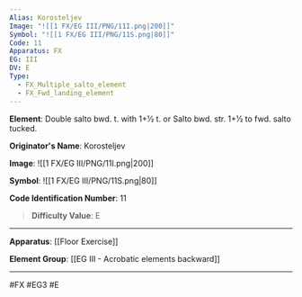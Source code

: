 ```yaml
---
Alias: Korosteljev
Image: "![[1 FX/EG III/PNG/11I.png|200]]"
Symbol: "![[1 FX/EG III/PNG/11S.png|80]]"
Code: 11
Apparatus: FX
EG: III
DV: E
Type:
  - FX_Multiple_salto_element
  - FX_Fwd_landing_element
---
```

**Element**: Double salto bwd. t. with 1+1⁄2 t. or Salto bwd. str. 1+1⁄2 to fwd. salto tucked.

**Originator's Name**: Korosteljev

**Image**:
![[1 FX/EG III/PNG/11I.png|200]]

**Symbol**:
![[1 FX/EG III/PNG/11S.png|80]]

**Code Identification Number**: 11

>**Difficulty Value**: E

___
**Apparatus**: [[Floor Exercise]]

**Element Group**: [[EG III - Acrobatic elements backward]]
___
#FX #EG3 #E
